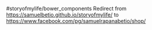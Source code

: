 #storyofmylife/bower_components
Redirect from https://samuelbetio.github.io/storyofmylife/ to https://www.facebook.com/pg/samuelrapanabetio/shop/
